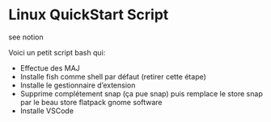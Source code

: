 # Linux QuickStart Script

see notion

Voici un petit script bash qui:

* Effectue des MAJ
* Installe fish comme shell par défaut (retirer cette étape)
* Installe le gestionnaire d’extension
* Supprime complétement snap (ça pue snap) puis remplace le store snap par le beau store flatpack gnome software
* Installe VSCode
